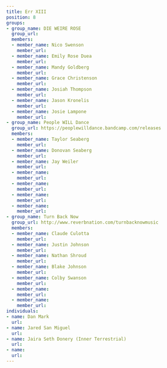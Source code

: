 ```yaml
---
title: Err XIII
position: 8
groups:
- group_name: DIE WEIRE ROSE
  group_url: 
  members:
  - member_name: Nico Swenson
    member_url: 
  - member_name: Emily Rose Duea
    member_url: 
  - member_name: Mandy Goldberg
    member_url: 
  - member_name: Grace Christenson
    member_url: 
  - member_name: Josiah Thompson
    member_url: 
  - member_name: Jason Kronelis
    member_url: 
  - member_name: Josie Lampone
    member_url: 
- group_name: People WILL Dance
  group_url: https://peoplewilldance.bandcamp.com/releases
  members:
  - member_name: Taylor Seaberg
    member_url: 
  - member_name: Donovan Seaberg
    member_url: 
  - member_name: Jay Weiler
    member_url: 
  - member_name: 
    member_url: 
  - member_name: 
    member_url: 
  - member_name: 
    member_url: 
  - member_name: 
    member_url: 
- group_name: Turn Back Now
  group_url: http://www.reverbnation.com/turnbacknowmusic
  members:
  - member_name: Claude Culotta
    member_url: 
  - member_name: Justin Johnson
    member_url: 
  - member_name: Nathan Shroud
    member_url: 
  - member_name: Blake Johnson
    member_url: 
  - member_name: Colby Swanson
    member_url: 
  - member_name: 
    member_url: 
  - member_name: 
    member_url: 
individuals:
- name: Dan Mark
  url: 
- name: Jared San Miguel
  url: 
- name: Jaira Seth Donery (Inner Terrestrial)
  url: 
- name: 
  url: 
---
```


